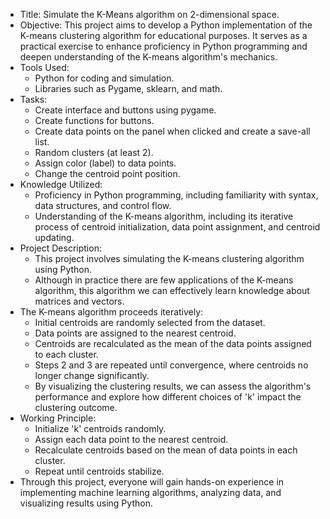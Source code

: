 - Title: Simulate the K-Means algorithm on 2-dimensional space.
- Objective: This project aims to develop a Python implementation of the K-means clustering algorithm for educational purposes. It serves as a practical exercise to enhance proficiency in Python programming and deepen understanding of the K-means algorithm's mechanics.
- Tools Used:
  + Python for coding and simulation.
  + Libraries such as Pygame, sklearn, and math.
- Tasks:
  + Create interface and buttons using pygame.
  + Create functions for buttons.
  + Create data points on the panel when clicked and create a save-all list.
  + Random clusters (at least 2).
  + Assign color (label) to data points.
  + Change the centroid point position.
- Knowledge Utilized:
  + Proficiency in Python programming, including familiarity with syntax, data structures, and control flow.
  + Understanding of the K-means algorithm, including its iterative process of centroid initialization, data point assignment, and centroid updating.
- Project Description:
  + This project involves simulating the K-means clustering algorithm using Python.
  + Although in practice there are few applications of the K-means algorithm, this algorithm we can effectively learn knowledge about matrices and vectors.
- The K-means algorithm proceeds iteratively:
  + Initial centroids are randomly selected from the dataset.
  + Data points are assigned to the nearest centroid.
  + Centroids are recalculated as the mean of the data points assigned to each cluster.
  + Steps 2 and 3 are repeated until convergence, where centroids no longer change significantly.
  + By visualizing the clustering results, we can assess the algorithm's performance and explore how different choices of 'k' impact the clustering outcome.
- Working Principle:
  + Initialize 'k' centroids randomly.
  + Assign each data point to the nearest centroid.
  + Recalculate centroids based on the mean of data points in each cluster.
  + Repeat until centroids stabilize.
- Through this project, everyone will gain hands-on experience in implementing machine learning algorithms, analyzing data, and visualizing results using Python.

